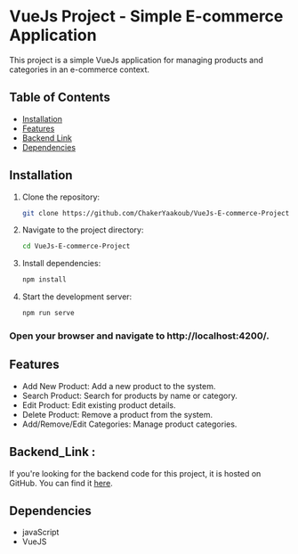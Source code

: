# VueJs Project - Simple E-commerce Application

This project is a simple VueJs application for managing products and categories in an e-commerce context.

## Table of Contents

- [Installation](#installation)
- [Features](#features) 
- [Backend Link](#backend_link) 
- [Dependencies](#dependencies) 



## Installation

1. Clone the repository:

   ```bash
   git clone https://github.com/ChakerYaakoub/VueJs-E-commerce-Project 
   ```


2. Navigate to the project directory:
   ```bash
   cd VueJs-E-commerce-Project
   ```

  
3. Install dependencies:
   ``` bash
   npm install
   ```
4. Start the development server:
   ``` bash
   npm run serve
   ```

### Open your browser and navigate to http://localhost:4200/.
## Features
- Add New Product: Add a new product to the system.
- Search Product: Search for products by name or category.
- Edit Product: Edit existing product details.
- Delete Product: Remove a product from the system.
- Add/Remove/Edit Categories: Manage product categories.




## Backend_Link : 

If you're looking for the backend code for this project, it is hosted on GitHub. You can find it [here](https://github.com/medism14/ProjetsJs/tree/backend).



## Dependencies

-  javaScript 
-  VueJS

